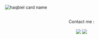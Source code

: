 ![haqbiel card name](https://cardivo.vercel.app/api?name=haqbiel%20&description=Hello%20my%20name%20is%20Nabil%20nice%20to%20meet%20you%20%F0%9F%91%8B&image=https://avatars.githubusercontent.com/u/211218960?s=400&u=43141f9ffdf8873bf29971eeb6e16aa63d03411a&v=4&pattern=hideout&colorPattern=%23eaeaea&opacity=0.5&instagram=nabilabduls&github=haqbiel)

<div align="center">
  <br>
  Contact me :
  <br><br>
  <a href="mailto:ndulnation@gmail.com" style="text-decoration: none;">
    <img src="https://img.shields.io/badge/email%20-%23EA4335?&style=for-the-badge&logo=gmail&logoColor=white"/>
  </a>
  <a href="https://instagram.com/nabilabduls" style="text-decoration: none;">
    <img src="https://img.shields.io/badge/instagram-%23E4405F?&style=for-the-badge&logo=instagram&logoColor=white"/>
  </a>
